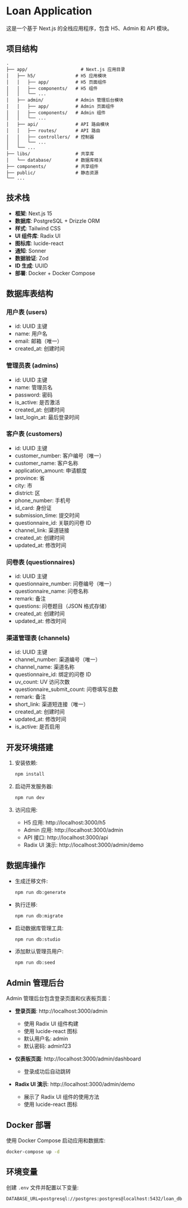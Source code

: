 # Loan Application

这是一个基于 Next.js 的全栈应用程序，包含 H5、Admin 和 API 模块。

## 项目结构

```
.
├── app/                    # Next.js 应用目录
│   ├── h5/               # H5 应用模块
│   │   ├── app/          # H5 页面组件
│   │   ├── components/   # H5 组件
│   │   └── ...
│   ├── admin/            # Admin 管理后台模块
│   │   ├── app/          # Admin 页面组件
│   │   ├── components/   # Admin 组件
│   │   └── ...
│   ├── api/              # API 路由模块
│   │   ├── routes/       # API 路由
│   │   ├── controllers/  # 控制器
│   │   └── ...
│   └── ...
├── libs/                 # 共享库
│   └── database/         # 数据库相关
├── components/           # 共享组件
├── public/               # 静态资源
└── ...
```

## 技术栈

- **框架**: Next.js 15
- **数据库**: PostgreSQL + Drizzle ORM
- **样式**: Tailwind CSS
- **UI 组件库**: Radix UI
- **图标库**: lucide-react
- **通知**: Sonner
- **数据验证**: Zod
- **ID 生成**: UUID
- **部署**: Docker + Docker Compose

## 数据库表结构

### 用户表 (users)
- id: UUID 主键
- name: 用户名
- email: 邮箱（唯一）
- created_at: 创建时间

### 管理员表 (admins)
- id: UUID 主键
- name: 管理员名
- password: 密码
- is_active: 是否激活
- created_at: 创建时间
- last_login_at: 最后登录时间

### 客户表 (customers)
- id: UUID 主键
- customer_number: 客户编号（唯一）
- customer_name: 客户名称
- application_amount: 申请额度
- province: 省
- city: 市
- district: 区
- phone_number: 手机号
- id_card: 身份证
- submission_time: 提交时间
- questionnaire_id: 关联的问卷 ID
- channel_link: 渠道链接
- created_at: 创建时间
- updated_at: 修改时间

### 问卷表 (questionnaires)
- id: UUID 主键
- questionnaire_number: 问卷编号（唯一）
- questionnaire_name: 问卷名称
- remark: 备注
- questions: 问卷题目（JSON 格式存储）
- created_at: 创建时间
- updated_at: 修改时间

### 渠道管理表 (channels)
- id: UUID 主键
- channel_number: 渠道编号（唯一）
- channel_name: 渠道名称
- questionnaire_id: 绑定的问卷 ID
- uv_count: UV 访问次数
- questionnaire_submit_count: 问卷填写总数
- remark: 备注
- short_link: 渠道短连接（唯一）
- created_at: 创建时间
- updated_at: 修改时间
- is_active: 是否启用

## 开发环境搭建

1. 安装依赖:
   ```bash
   npm install
   ```

2. 启动开发服务器:
   ```bash
   npm run dev
   ```

3. 访问应用:
   - H5 应用: http://localhost:3000/h5
   - Admin 应用: http://localhost:3000/admin
   - API 接口: http://localhost:3000/api
   - Radix UI 演示: http://localhost:3000/admin/demo

## 数据库操作

- 生成迁移文件:
  ```bash
  npm run db:generate
  ```

- 执行迁移:
  ```bash
  npm run db:migrate
  ```

- 启动数据库管理工具:
  ```bash
  npm run db:studio
  ```

- 添加默认管理员用户:
  ```bash
  npm run db:seed
  ```

## Admin 管理后台

Admin 管理后台包含登录页面和仪表板页面：

- **登录页面**: http://localhost:3000/admin
  - 使用 Radix UI 组件构建
  - 使用 lucide-react 图标
  - 默认用户名: admin
  - 默认密码: admin123

- **仪表板页面**: http://localhost:3000/admin/dashboard
  - 登录成功后自动跳转

- **Radix UI 演示**: http://localhost:3000/admin/demo
  - 展示了 Radix UI 组件的使用方法
  - 使用 lucide-react 图标

## Docker 部署

使用 Docker Compose 启动应用和数据库:

```bash
docker-compose up -d
```

## 环境变量

创建 `.env` 文件并配置以下变量:

```
DATABASE_URL=postgresql://postgres:postgres@localhost:5432/loan_db
```